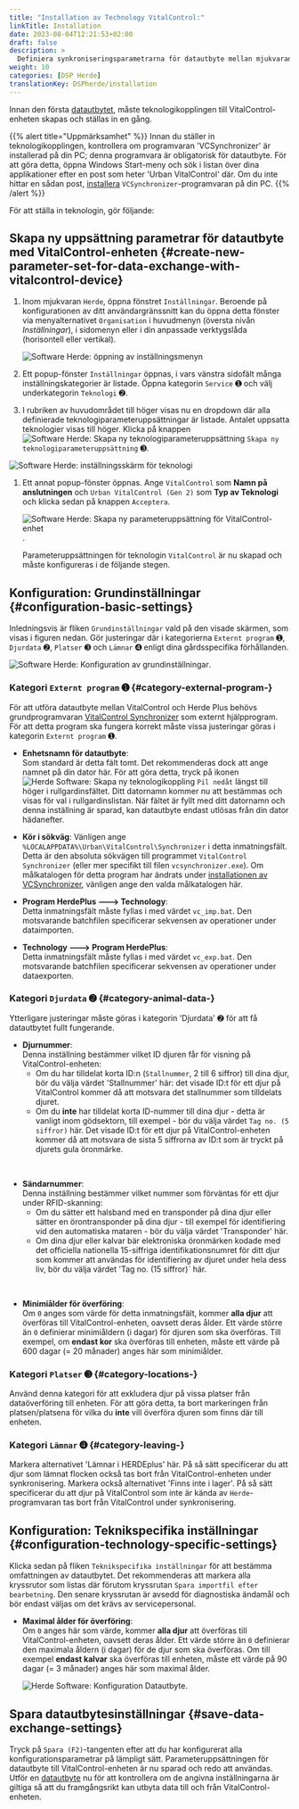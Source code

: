 ```yaml
---
title: "Installation av Technology VitalControl:"
linkTitle: Installation
date: 2023-08-04T12:21:53+02:00
draft: false
description: >
  Definiera synkroniseringsparametrarna för datautbyte mellan mjukvaran *Herde* och VitalControl-enheten.
weight: 10
categories: [DSP Herde]
translationKey: DSPherde/installation
---
```

Innan den första [datautbytet](../data-exchange/), måste teknologikopplingen till VitalControl-enheten skapas och ställas in en gång.

{{% alert title="Uppmärksamhet" %}}
Innan du ställer in teknologikopplingen, kontrollera om programvaran 'VCSynchronizer' är installerad på din PC; denna programvara är obligatorisk för datautbyte. För att göra detta, öppna Windows Start-meny och sök i listan över dina applikationer efter en post som heter 'Urban VitalControl' där. Om du inte hittar en sådan post, [installera](../../vcsynchronizer/installation/) `VCSynchronizer`-programvaran på din PC.
{{% /alert %}}

För att ställa in teknologin, gör följande:

## Skapa ny uppsättning parametrar för datautbyte med VitalControl-enheten {#create-new-parameter-set-for-data-exchange-with-vitalcontrol-device}

1. Inom mjukvaran `Herde`, öppna fönstret `Inställningar`. Beroende på konfigurationen av ditt användargränssnitt kan du öppna detta fönster via menyalternativet `Organisation` i huvudmenyn (översta nivån _Inställningar_), i sidomenyn eller i din anpassade verktygslåda (horisontell eller vertikal).

   ![Software Herde: öppning av inställningsmenyn](../screenshots/settings.png "Herde: öppna Inställningar")

1. Ett popup-fönster `Inställningar` öppnas, i vars vänstra sidofält många inställningskategorier är listade. Öppna kategorin `Service` ➊ och välj underkategorin `Teknologi` ➋.

1. I rubriken av huvudområdet till höger visas nu en dropdown där alla definierade teknologiparameteruppsättningar är listade. Antalet uppsatta teknologier visas till höger. Klicka på knappen ![Software Herde: Skapa ny teknologiparameteruppsättning](/icons/new.png "Herde: Skapa Teknologikoppling") `Skapa ny teknologiparameteruppsättning` ➌.

![Software Herde: inställningsskärm för teknologi](../screenshots/settings-technology.png "Herde: Inställningar för Teknologi")

1. Ett annat popup-fönster öppnas. Ange `VitalControl` som **Namn på anslutningen** och `Urban VitalControl (Gen 2)` som **Typ av Teknologi** och klicka sedan på knappen `Acceptera`.

   ![Software Herde: Skapa ny parameteruppsättning för VitalControl-enhet](../screenshots/new-technology.png "Skapa ny teknologi: VitalControl").

   Parameteruppsättningen för teknologin `VitalControl` är nu skapad och måste konfigureras i de följande stegen.

## Konfiguration: Grundinställningar {#configuration-basic-settings}

Inledningsvis är fliken `Grundinställningar` vald på den visade skärmen, som visas i figuren nedan. Gör justeringar där i kategorierna `Externt program` ➊, `Djurdata` ➋, `Platser` ➌ och `Lämnar` ➍ enligt dina gårdsspecifika förhållanden.

   ![Software Herde: Konfiguration av grundinställningar](../screenshots/basic-settings.png "Teknologi VitalControl: Grundinställningar").
   
### Kategori `Externt program` ➊ {#category-external-program-}

För att utföra datautbyte mellan VitalControl och Herde Plus behövs grundprogramvaran [VitalControl Synchronizer](../../vcsynchronizer) som externt hjälpprogram. För att detta program ska fungera korrekt måste vissa justeringar göras i kategorin `Externt program` ➊.

- **Enhetsnamn för datautbyte**:  
  Som standard är detta fält tomt. Det rekommenderas dock att ange namnet på din dator här. För att göra detta, tryck på ikonen ![Herde Software: Skapa ny teknologikoppling](/icons/arrow-down.png "Herde: Skapa teknologikoppling") `Pil nedåt` längst till höger i rullgardinsfältet. Ditt datornamn kommer nu att bestämmas och visas för val i rullgardinslistan. När fältet är fyllt med ditt datornamn och denna inställning är sparad, kan datautbyte endast utlösas från din dator hädanefter.

- **Kör i sökväg**:
  Vänligen ange `%LOCALAPPDATA%\Urban\VitalControl\Synchronizer` i detta inmatningsfält. Detta är den absoluta sökvägen till programmet `VitalControl Synchronizer` (eller mer specifikt till filen `vcsynchronizer.exe`). Om målkatalogen för detta program har ändrats under [installationen av VCSynchronizer](../../vcsynchronizer/installation), vänligen ange den valda målkatalogen här.


- **Program HerdePlus 🡒 Technology**:  
  Detta inmatningsfält måste fyllas i med värdet `vc_imp.bat`. Den motsvarande batchfilen specificerar sekvensen av operationer under dataimporten.

- **Technology 🡒 Program HerdePlus**:  
  Detta inmatningsfält måste fyllas i med värdet `vc_exp.bat`. Den motsvarande batchfilen specificerar sekvensen av operationer under dataexporten.

### Kategori `Djurdata` ➋ {#category-animal-data-}

Ytterligare justeringar måste göras i kategorin 'Djurdata' ➋ för att få datautbytet fullt fungerande.

- **Djurnummer**:  
  Denna inställning bestämmer vilket ID djuren får för visning på VitalControl-enheten:
  - Om du har tilldelat korta ID:n (`Stallnummer`, 2 till 6 siffror) till dina djur, bör du välja värdet 'Stallnummer' här: det visade ID:t för ett djur på VitalControl kommer då att motsvara det stallnummer som tilldelats djuret.
  - Om du **inte** har tilldelat korta ID-nummer till dina djur - detta är vanligt inom gödsektorn, till exempel - bör du välja värdet `Tag no. (5 siffror)` här. Det visade ID:t för ett djur på VitalControl-enheten kommer då att motsvara de sista 5 siffrorna av ID:t som är tryckt på djurets gula öronmärke.
  
<br>

- **Sändarnummer**:  
  Denna inställning bestämmer vilket nummer som förväntas för ett djur under RFID-skanning:  
  - Om du sätter ett halsband med en transponder på dina djur eller sätter en örontransponder på dina djur - till exempel för identifiering vid den automatiska mataren - bör du välja värdet 'Transponder' här.
  - Om dina djur eller kalvar bär elektroniska öronmärken kodade med det officiella nationella 15-siffriga identifikationsnumret för ditt djur som kommer att användas för identifiering av djuret under hela dess liv, bör du välja värdet 'Tag no. (15 siffror)` här.

<br>

- **Minimiålder för överföring**:  
  Om `0` anges som värde för detta inmatningsfält, kommer **alla djur** att överföras till VitalControl-enheten, oavsett deras ålder. Ett värde större än `0` definierar minimiåldern (i dagar) för djuren som ska överföras. Till exempel, om **endast kor** ska överföras till enheten, måste ett värde på 600 dagar (= 20 månader) anges här som minimiålder.

### Kategori `Platser` ➌ {#category-locations-}

Använd denna kategori för att exkludera djur på vissa platser från dataöverföring till enheten. För att göra detta, ta bort markeringen från platsen/platsena för vilka du **inte** vill överföra djuren som finns där till enheten.

### Kategori `Lämnar` ➍ {#category-leaving-}

Markera alternativet 'Lämnar i HERDEplus' här. På så sätt specificerar du att djur som lämnat flocken också tas bort från VitalControl-enheten under synkronisering.
Markera också alternativet 'Finns inte i lager'. På så sätt specificerar du att djur på VitalControl som inte är kända av `Herde`-programvaran tas bort från VitalControl under synkronisering.

## Konfiguration: Teknikspecifika inställningar {#configuration-technology-specific-settings}

Klicka sedan på fliken `Teknikspecifika inställningar` för att bestämma omfattningen av datautbytet. Det rekommenderas att markera alla kryssrutor som listas där förutom kryssrutan `Spara importfil efter bearbetning`. Den senare kryssrutan är avsedd för diagnostiska ändamål och bör endast väljas om det krävs av servicepersonal.

- **Maximal ålder för överföring**:  
  Om `0` anges här som värde, kommer **alla djur** att överföras till VitalControl-enheten, oavsett deras ålder. Ett värde större än `0` definierar den maximala åldern (i dagar) för de djur som ska överföras. Om till exempel **endast kalvar** ska överföras till enheten, måste ett värde på 90 dagar (= 3 månader) anges här som maximal ålder.

   ![Herde Software: Konfiguration Datautbyte](../screenshots/technology-specific-settings.png "Datautbyte: specifika inställningar").

## Spara datautbytesinställningar {#save-data-exchange-settings}

Tryck på `Spara (F2)`-tangenten efter att du har konfigurerat alla konfigurationsparametrar på lämpligt sätt. Parameteruppsättningen för datautbyte till VitalControl-enheten är nu sparad och redo att användas.  
Utför en [datautbyte](../data-exchange/) nu för att kontrollera om de angivna inställningarna är giltiga så att du framgångsrikt kan utbyta data till och från VitalControl-enheten.


